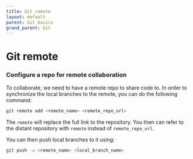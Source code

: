 ```yaml
---
title: Git remote
layout: default
parent: Git basics
grand_parent: Git
---
```


# Git remote

### Configure a repo for remote collaboration

To collaborate, we need to have a remote repo to share code to. 
In order to synchronize the local branches to the remote, you can do the following command: 

```bash
git remote add <remote_name> <remote_repo_url>
```
The `remote` will replace the full link to the repository. You then can refer to the distant 
repository with `remote` instead of `remote_repo_url`. 

You can then push local branches to it using: 
```bash
git push -u <remote_name> <local_branch_name>
```